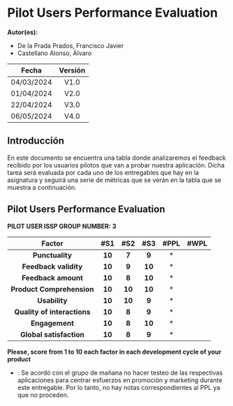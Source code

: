 ﻿# Pilot Users Performance Evaluation

**Autor(es):**
- De la Prada Prados, Francisco Javier
- Castellano Alonso, Álvaro

|**Fecha** |**Versión** |
| :-: | :-: |
|04/03/2024|V1.0|
|01/04/2024|V2.0|
|22/04/2024|V3.0|
|06/05/2024|V4.0|



## Introducción

En este documento se encuentra una tabla donde analizaremos el feedback recibido por los usuarios pilotos que van a probar nuestra aplicación. Dicha tarea será evaluada por cada uno de los entregables que hay en la asignatura y seguirá una serie de métricas que se verán en la tabla que se muestra a continuación.

## Pilot Users Performance Evaluation

**PILOT USER ISSP GROUP NUMBER: 3**

|**Factor**|**#S1**|**#S2**|**#S3**|**#PPL**|**#WPL**|
| :-: | :-: | :-: | :-: | :-: | :-: |
|**Punctuality**|**10**|**7**|**9**|*||
|**Feedback validity**|**10**|**9**|**10**|*||
|**Feedback amount**|**10**|**8**|**10**|*||
|**Product Comprehension**|**10**|**10**|**10**|*||
|**Usability**|**10**|**10**|**9**|*||
|**Quality of interactions**|**10**|**8**|**9**|*||
|**Engagement**|**10**|**8**|**10**|*||
|**Global satisfaction**|**10**|**8**|**9**|*||

**Please, score from 1 to 10 each factor in each development cycle of your product**

* : Se acordó con el grupo de mañana no hacer testeo de las respectivas aplicaciones para centrar esfuerzos en promoción y marketing durante este entregable. Por lo tanto, no hay notas correspondientes al PPL ya que no proceden.




